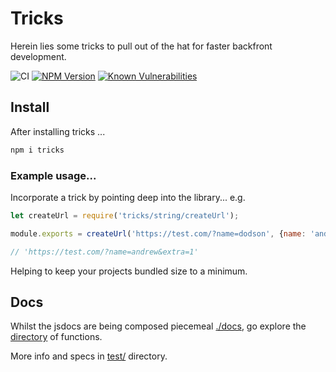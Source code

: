 # Tricks

Herein lies some tricks to pull out of the hat for faster backfront development.

![CI](https://github.com/MrSwitch/tricks/workflows/CI/badge.svg)
[![NPM Version](https://img.shields.io/npm/v/tricks.svg?style=flat&branch=main)](https://npmjs.org/package/tricks)
[![Known Vulnerabilities](https://snyk.io/test/github/mrswitch/tricks/badge.svg)](https://snyk.io/test/github/mrswitch/tricks)


## Install

After installing tricks ...

```bash
npm i tricks
```

### Example usage...

Incorporate a trick by pointing deep into the library... e.g.

```javascript
let createUrl = require('tricks/string/createUrl');

module.exports = createUrl('https://test.com/?name=dodson', {name: 'andrew', extra: 1});

// 'https://test.com/?name=andrew&extra=1'
```

Helping to keep your projects bundled size to a minimum.

## Docs

Whilst the jsdocs are being composed piecemeal [./docs](./docs), go explore the [directory](https://github.com/MrSwitch/tricks) of functions.

More info and specs in [test/](https://github.com/MrSwitch/tricks/tree/main/test) directory.
